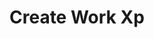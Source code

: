 # Create Work Xp

<api-endpoint openapi-path="../openapi.json" endpoint="/user/work_xp" method="post"/>
